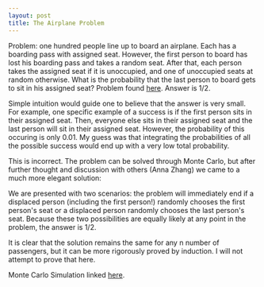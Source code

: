 ```yaml
---
layout: post
title: The Airplane Problem
---
```

Problem: one hundred people line up to board an airplane. Each has a boarding pass with assigned seat. However, the first person to board has lost his boarding pass and takes a random seat. After that, each person takes the assigned seat if it is unoccupied, and one of unoccupied seats at random otherwise. What is the probability that the last person to board gets to sit in his assigned seat? Problem found [here](https://www.math.ucdavis.edu/~gravner/MAT135A/resources/chpr.pdf). Answer is 1/2.

Simple intuition would guide one to believe that the answer is very small. For example, one specific example of a success is if the first person sits in their assigned seat. Then, everyone else sits in their assigned seat and the last person will sit in their assigned seat. However, the probability of this occuring is only 0.01. My guess was that integrating the probabilities of all the possible success would end up with a very low total probability.

This is incorrect. The problem can be solved through Monte Carlo, but after further thought and discussion with others (Anna Zhang) we came to a much more elegant solution:

We are presented with two scenarios: the problem will immediately end if a displaced person (including the first person!) randomly chooses the first person's seat or a displaced person randomly chooses the last person's seat. Because these two possibilities are equally likely at any point in the problem, the answer is 1/2.

It is clear that the solution remains the same for any n number of passengers, but it can be more rigorously proved by induction. I will not attempt to prove that here.

Monte Carlo Simulation linked [here](https://nbviewer.jupyter.org/github/jeffreycheng3421/jeffreycheng3421.github.io/blob/master/rpdfs/Airplane_Problem.pdf).
